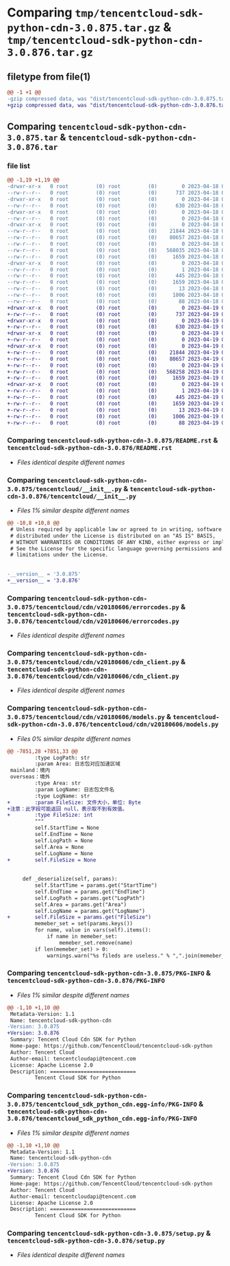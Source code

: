 # Comparing `tmp/tencentcloud-sdk-python-cdn-3.0.875.tar.gz` & `tmp/tencentcloud-sdk-python-cdn-3.0.876.tar.gz`

## filetype from file(1)

```diff
@@ -1 +1 @@
-gzip compressed data, was "dist/tencentcloud-sdk-python-cdn-3.0.875.tar", last modified: Tue Apr 18 00:26:59 2023, max compression
+gzip compressed data, was "dist/tencentcloud-sdk-python-cdn-3.0.876.tar", last modified: Wed Apr 19 00:20:07 2023, max compression
```

## Comparing `tencentcloud-sdk-python-cdn-3.0.875.tar` & `tencentcloud-sdk-python-cdn-3.0.876.tar`

### file list

```diff
@@ -1,19 +1,19 @@
-drwxr-xr-x   0 root         (0) root         (0)        0 2023-04-18 00:26:59.000000 tencentcloud-sdk-python-cdn-3.0.875/
--rw-r--r--   0 root         (0) root         (0)      737 2023-04-18 00:26:59.000000 tencentcloud-sdk-python-cdn-3.0.875/README.rst
-drwxr-xr-x   0 root         (0) root         (0)        0 2023-04-18 00:26:59.000000 tencentcloud-sdk-python-cdn-3.0.875/tencentcloud/
--rw-r--r--   0 root         (0) root         (0)      630 2023-04-18 00:26:59.000000 tencentcloud-sdk-python-cdn-3.0.875/tencentcloud/__init__.py
-drwxr-xr-x   0 root         (0) root         (0)        0 2023-04-18 00:26:59.000000 tencentcloud-sdk-python-cdn-3.0.875/tencentcloud/cdn/
--rw-r--r--   0 root         (0) root         (0)        0 2023-04-18 00:26:59.000000 tencentcloud-sdk-python-cdn-3.0.875/tencentcloud/cdn/__init__.py
-drwxr-xr-x   0 root         (0) root         (0)        0 2023-04-18 00:26:59.000000 tencentcloud-sdk-python-cdn-3.0.875/tencentcloud/cdn/v20180606/
--rw-r--r--   0 root         (0) root         (0)    21844 2023-04-18 00:26:59.000000 tencentcloud-sdk-python-cdn-3.0.875/tencentcloud/cdn/v20180606/errorcodes.py
--rw-r--r--   0 root         (0) root         (0)    80657 2023-04-18 00:26:59.000000 tencentcloud-sdk-python-cdn-3.0.875/tencentcloud/cdn/v20180606/cdn_client.py
--rw-r--r--   0 root         (0) root         (0)        0 2023-04-18 00:26:59.000000 tencentcloud-sdk-python-cdn-3.0.875/tencentcloud/cdn/v20180606/__init__.py
--rw-r--r--   0 root         (0) root         (0)   568035 2023-04-18 00:26:59.000000 tencentcloud-sdk-python-cdn-3.0.875/tencentcloud/cdn/v20180606/models.py
--rw-r--r--   0 root         (0) root         (0)     1659 2023-04-18 00:26:59.000000 tencentcloud-sdk-python-cdn-3.0.875/PKG-INFO
-drwxr-xr-x   0 root         (0) root         (0)        0 2023-04-18 00:26:59.000000 tencentcloud-sdk-python-cdn-3.0.875/tencentcloud_sdk_python_cdn.egg-info/
--rw-r--r--   0 root         (0) root         (0)        1 2023-04-18 00:26:59.000000 tencentcloud-sdk-python-cdn-3.0.875/tencentcloud_sdk_python_cdn.egg-info/dependency_links.txt
--rw-r--r--   0 root         (0) root         (0)      445 2023-04-18 00:26:59.000000 tencentcloud-sdk-python-cdn-3.0.875/tencentcloud_sdk_python_cdn.egg-info/SOURCES.txt
--rw-r--r--   0 root         (0) root         (0)     1659 2023-04-18 00:26:59.000000 tencentcloud-sdk-python-cdn-3.0.875/tencentcloud_sdk_python_cdn.egg-info/PKG-INFO
--rw-r--r--   0 root         (0) root         (0)       13 2023-04-18 00:26:59.000000 tencentcloud-sdk-python-cdn-3.0.875/tencentcloud_sdk_python_cdn.egg-info/top_level.txt
--rw-r--r--   0 root         (0) root         (0)     1006 2023-04-18 00:26:59.000000 tencentcloud-sdk-python-cdn-3.0.875/setup.py
--rw-r--r--   0 root         (0) root         (0)       88 2023-04-18 00:26:59.000000 tencentcloud-sdk-python-cdn-3.0.875/setup.cfg
+drwxr-xr-x   0 root         (0) root         (0)        0 2023-04-19 00:20:07.000000 tencentcloud-sdk-python-cdn-3.0.876/
+-rw-r--r--   0 root         (0) root         (0)      737 2023-04-19 00:20:07.000000 tencentcloud-sdk-python-cdn-3.0.876/README.rst
+drwxr-xr-x   0 root         (0) root         (0)        0 2023-04-19 00:20:07.000000 tencentcloud-sdk-python-cdn-3.0.876/tencentcloud/
+-rw-r--r--   0 root         (0) root         (0)      630 2023-04-19 00:20:07.000000 tencentcloud-sdk-python-cdn-3.0.876/tencentcloud/__init__.py
+drwxr-xr-x   0 root         (0) root         (0)        0 2023-04-19 00:20:07.000000 tencentcloud-sdk-python-cdn-3.0.876/tencentcloud/cdn/
+-rw-r--r--   0 root         (0) root         (0)        0 2023-04-19 00:20:07.000000 tencentcloud-sdk-python-cdn-3.0.876/tencentcloud/cdn/__init__.py
+drwxr-xr-x   0 root         (0) root         (0)        0 2023-04-19 00:20:07.000000 tencentcloud-sdk-python-cdn-3.0.876/tencentcloud/cdn/v20180606/
+-rw-r--r--   0 root         (0) root         (0)    21844 2023-04-19 00:20:07.000000 tencentcloud-sdk-python-cdn-3.0.876/tencentcloud/cdn/v20180606/errorcodes.py
+-rw-r--r--   0 root         (0) root         (0)    80657 2023-04-19 00:20:07.000000 tencentcloud-sdk-python-cdn-3.0.876/tencentcloud/cdn/v20180606/cdn_client.py
+-rw-r--r--   0 root         (0) root         (0)        0 2023-04-19 00:20:07.000000 tencentcloud-sdk-python-cdn-3.0.876/tencentcloud/cdn/v20180606/__init__.py
+-rw-r--r--   0 root         (0) root         (0)   568258 2023-04-19 00:20:07.000000 tencentcloud-sdk-python-cdn-3.0.876/tencentcloud/cdn/v20180606/models.py
+-rw-r--r--   0 root         (0) root         (0)     1659 2023-04-19 00:20:07.000000 tencentcloud-sdk-python-cdn-3.0.876/PKG-INFO
+drwxr-xr-x   0 root         (0) root         (0)        0 2023-04-19 00:20:07.000000 tencentcloud-sdk-python-cdn-3.0.876/tencentcloud_sdk_python_cdn.egg-info/
+-rw-r--r--   0 root         (0) root         (0)        1 2023-04-19 00:20:07.000000 tencentcloud-sdk-python-cdn-3.0.876/tencentcloud_sdk_python_cdn.egg-info/dependency_links.txt
+-rw-r--r--   0 root         (0) root         (0)      445 2023-04-19 00:20:07.000000 tencentcloud-sdk-python-cdn-3.0.876/tencentcloud_sdk_python_cdn.egg-info/SOURCES.txt
+-rw-r--r--   0 root         (0) root         (0)     1659 2023-04-19 00:20:07.000000 tencentcloud-sdk-python-cdn-3.0.876/tencentcloud_sdk_python_cdn.egg-info/PKG-INFO
+-rw-r--r--   0 root         (0) root         (0)       13 2023-04-19 00:20:07.000000 tencentcloud-sdk-python-cdn-3.0.876/tencentcloud_sdk_python_cdn.egg-info/top_level.txt
+-rw-r--r--   0 root         (0) root         (0)     1006 2023-04-19 00:20:07.000000 tencentcloud-sdk-python-cdn-3.0.876/setup.py
+-rw-r--r--   0 root         (0) root         (0)       88 2023-04-19 00:20:07.000000 tencentcloud-sdk-python-cdn-3.0.876/setup.cfg
```

### Comparing `tencentcloud-sdk-python-cdn-3.0.875/README.rst` & `tencentcloud-sdk-python-cdn-3.0.876/README.rst`

 * *Files identical despite different names*

### Comparing `tencentcloud-sdk-python-cdn-3.0.875/tencentcloud/__init__.py` & `tencentcloud-sdk-python-cdn-3.0.876/tencentcloud/__init__.py`

 * *Files 1% similar despite different names*

```diff
@@ -10,8 +10,8 @@
 # Unless required by applicable law or agreed to in writing, software
 # distributed under the License is distributed on an "AS IS" BASIS,
 # WITHOUT WARRANTIES OR CONDITIONS OF ANY KIND, either express or implied.
 # See the License for the specific language governing permissions and
 # limitations under the License.
 
 
-__version__ = '3.0.875'
+__version__ = '3.0.876'
```

### Comparing `tencentcloud-sdk-python-cdn-3.0.875/tencentcloud/cdn/v20180606/errorcodes.py` & `tencentcloud-sdk-python-cdn-3.0.876/tencentcloud/cdn/v20180606/errorcodes.py`

 * *Files identical despite different names*

### Comparing `tencentcloud-sdk-python-cdn-3.0.875/tencentcloud/cdn/v20180606/cdn_client.py` & `tencentcloud-sdk-python-cdn-3.0.876/tencentcloud/cdn/v20180606/cdn_client.py`

 * *Files identical despite different names*

### Comparing `tencentcloud-sdk-python-cdn-3.0.875/tencentcloud/cdn/v20180606/models.py` & `tencentcloud-sdk-python-cdn-3.0.876/tencentcloud/cdn/v20180606/models.py`

 * *Files 0% similar despite different names*

```diff
@@ -7851,28 +7851,33 @@
         :type LogPath: str
         :param Area: 日志包对应加速区域
 mainland：境内
 overseas：境外
         :type Area: str
         :param LogName: 日志包文件名
         :type LogName: str
+        :param FileSize: 文件大小，单位: Byte
+注意：此字段可能返回 null，表示取不到有效值。
+        :type FileSize: int
         """
         self.StartTime = None
         self.EndTime = None
         self.LogPath = None
         self.Area = None
         self.LogName = None
+        self.FileSize = None
 
 
     def _deserialize(self, params):
         self.StartTime = params.get("StartTime")
         self.EndTime = params.get("EndTime")
         self.LogPath = params.get("LogPath")
         self.Area = params.get("Area")
         self.LogName = params.get("LogName")
+        self.FileSize = params.get("FileSize")
         memeber_set = set(params.keys())
         for name, value in vars(self).items():
             if name in memeber_set:
                 memeber_set.remove(name)
         if len(memeber_set) > 0:
             warnings.warn("%s fileds are useless." % ",".join(memeber_set))
```

### Comparing `tencentcloud-sdk-python-cdn-3.0.875/PKG-INFO` & `tencentcloud-sdk-python-cdn-3.0.876/PKG-INFO`

 * *Files 1% similar despite different names*

```diff
@@ -1,10 +1,10 @@
 Metadata-Version: 1.1
 Name: tencentcloud-sdk-python-cdn
-Version: 3.0.875
+Version: 3.0.876
 Summary: Tencent Cloud Cdn SDK for Python
 Home-page: https://github.com/TencentCloud/tencentcloud-sdk-python
 Author: Tencent Cloud
 Author-email: tencentcloudapi@tencent.com
 License: Apache License 2.0
 Description: ============================
         Tencent Cloud SDK for Python
```

### Comparing `tencentcloud-sdk-python-cdn-3.0.875/tencentcloud_sdk_python_cdn.egg-info/PKG-INFO` & `tencentcloud-sdk-python-cdn-3.0.876/tencentcloud_sdk_python_cdn.egg-info/PKG-INFO`

 * *Files 1% similar despite different names*

```diff
@@ -1,10 +1,10 @@
 Metadata-Version: 1.1
 Name: tencentcloud-sdk-python-cdn
-Version: 3.0.875
+Version: 3.0.876
 Summary: Tencent Cloud Cdn SDK for Python
 Home-page: https://github.com/TencentCloud/tencentcloud-sdk-python
 Author: Tencent Cloud
 Author-email: tencentcloudapi@tencent.com
 License: Apache License 2.0
 Description: ============================
         Tencent Cloud SDK for Python
```

### Comparing `tencentcloud-sdk-python-cdn-3.0.875/setup.py` & `tencentcloud-sdk-python-cdn-3.0.876/setup.py`

 * *Files identical despite different names*

